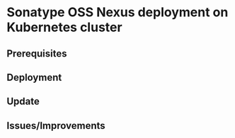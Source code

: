# Sonatype OSS Nexus deployment on Kubernetes cluster

## Prerequisites

## Deployment

## Update

## Issues/Improvements